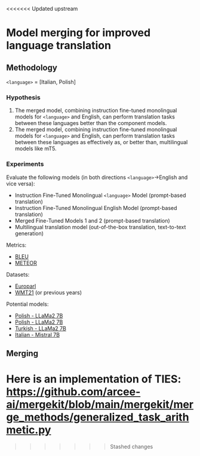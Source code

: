 <<<<<<< Updated upstream
# Model merging for improved language translation

## Methodology

`<language>` = [Italian, Polish]

### Hypothesis

1. The merged model, combining instruction fine-tuned monolingual models for `<language>` and English, can perform translation tasks between these languages better than the component models.
2. The merged model, combining instruction fine-tuned monolingual models for `<language>` and English, can perform translation tasks between these languages as effectively as, or better than, multilingual models like mT5.

### Experiments

Evaluate the following models (in both directions `<language>`->English and vice
versa):
- Instruction Fine-Tuned Monolingual `<language>` Model (prompt-based translation)
- Instruction Fine-Tuned Monolingual English Model (prompt-based translation)
- Merged Fine-Tuned Models 1 and 2 (prompt-based translation)
- Multilingual translation model (out-of-the-box translation, text-to-text generation)

Metrics:
- [BLEU](https://huggingface.co/spaces/evaluate-metric/bleu)
- [METEOR](https://huggingface.co/spaces/evaluate-metric/meteor)

Datasets:
- [Europarl](https://www.statmt.org/europarl/)
- [WMT21](https://huggingface.co/datasets/wmt/wmt21) (or previous years)

Potential models:
- [Polish - LLaMa2 7B](https://huggingface.co/Azurro/llama-2-7b-qlora-polish-instruct) 
- [Polish - LLaMa2 7B](https://huggingface.co/Aspik101/Llama-2-7b-hf-instruct-pl-lora_unload)
- [Turkish - LLaMa2 7B](https://huggingface.co/Trendyol/Trendyol-LLM-7b-chat-v0.1)
- [Italian - Mistral 7B](https://huggingface.co/scribis/Fantastica-7b-Instruct-0.2-Italian)

## Merging

Here is an implementation of TIES: https://github.com/arcee-ai/mergekit/blob/main/mergekit/merge_methods/generalized_task_arithmetic.py
=======
>>>>>>> Stashed changes

